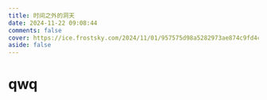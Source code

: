 ```yaml
---
title: 时间之外的洞天
date: 2024-11-22 09:08:44
comments: false
cover: https://ice.frostsky.com/2024/11/01/957575d98a5282973ae874c9fd4ca6b0.jpeg
aside: false
---
```


# qwq